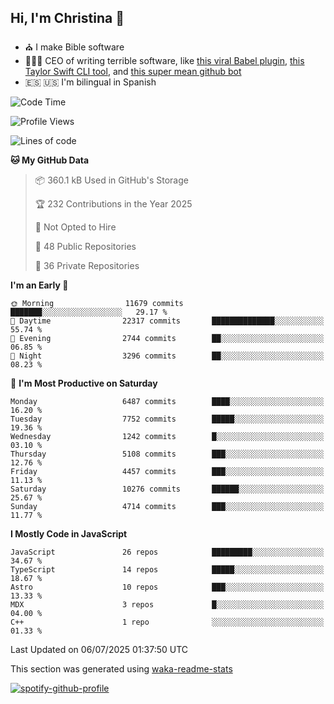 ## Hi, I'm Christina 👋

- ⛪️ I make Bible software
- 👩🏼‍💻 CEO of writing terrible software, like [this viral Babel plugin](https://www.instagram.com/reel/Cxvwz76vBus/), [this Taylor Swift CLI tool](https://github.com/christina-de-martinez/swift-commits), and [this super mean github bot](https://github.com/christina-de-martinez/roast-my-code)
- 🇪🇸 🇺🇸 I'm bilingual in Spanish

<!--START_SECTION:waka-->
![Code Time](http://img.shields.io/badge/Code%20Time-212%20hrs%2019%20mins-blue)

![Profile Views](http://img.shields.io/badge/Profile%20Views-2-blue)

![Lines of code](https://img.shields.io/badge/From%20Hello%20World%20I%27ve%20Written-25.2%20million%20lines%20of%20code-blue)

**🐱 My GitHub Data** 

> 📦 360.1 kB Used in GitHub's Storage 
 > 
> 🏆 232 Contributions in the Year 2025
 > 
> 🚫 Not Opted to Hire
 > 
> 📜 48 Public Repositories 
 > 
> 🔑 36 Private Repositories 
 > 
**I'm an Early 🐤** 

```text
🌞 Morning                11679 commits       ███████░░░░░░░░░░░░░░░░░░   29.17 % 
🌆 Daytime                22317 commits       ██████████████░░░░░░░░░░░   55.74 % 
🌃 Evening                2744 commits        ██░░░░░░░░░░░░░░░░░░░░░░░   06.85 % 
🌙 Night                  3296 commits        ██░░░░░░░░░░░░░░░░░░░░░░░   08.23 % 
```
📅 **I'm Most Productive on Saturday** 

```text
Monday                   6487 commits        ████░░░░░░░░░░░░░░░░░░░░░   16.20 % 
Tuesday                  7752 commits        █████░░░░░░░░░░░░░░░░░░░░   19.36 % 
Wednesday                1242 commits        █░░░░░░░░░░░░░░░░░░░░░░░░   03.10 % 
Thursday                 5108 commits        ███░░░░░░░░░░░░░░░░░░░░░░   12.76 % 
Friday                   4457 commits        ███░░░░░░░░░░░░░░░░░░░░░░   11.13 % 
Saturday                 10276 commits       ██████░░░░░░░░░░░░░░░░░░░   25.67 % 
Sunday                   4714 commits        ███░░░░░░░░░░░░░░░░░░░░░░   11.77 % 
```


**I Mostly Code in JavaScript** 

```text
JavaScript               26 repos            █████████░░░░░░░░░░░░░░░░   34.67 % 
TypeScript               14 repos            █████░░░░░░░░░░░░░░░░░░░░   18.67 % 
Astro                    10 repos            ███░░░░░░░░░░░░░░░░░░░░░░   13.33 % 
MDX                      3 repos             █░░░░░░░░░░░░░░░░░░░░░░░░   04.00 % 
C++                      1 repo              ░░░░░░░░░░░░░░░░░░░░░░░░░   01.33 % 
```




 Last Updated on 06/07/2025 01:37:50 UTC
<!--END_SECTION:waka-->

This section was generated using [waka-readme-stats](https://github.com/anmol098/waka-readme-stats)

[![spotify-github-profile](https://spotify-github-profile.kittinanx.com/api/view?uid=1228436873&cover_image=true&theme=default&show_offline=false&background_color=121212&interchange=false&bar_color=53b14f&bar_color_cover=false)](https://spotify-github-profile.kittinanx.com/api/view?uid=1228436873&redirect=true)
